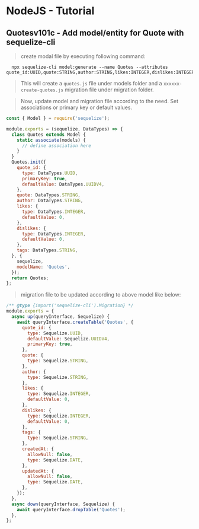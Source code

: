 # NodeJS - Tutorial

## Quotesv101c - Add model/entity for Quote with sequelize-cli

> create modal file by executing following command:
```
  npx sequelize-cli model:generate --name Quotes --attributes quote_id:UUID,quote:STRING,author:STRING,likes:INTEGER,dislikes:INTEGER,tags:STRING
```
> This will create a `quotes.js` file under models folder and a `xxxxxx-create-quotes.js` migration file under migration folder.

> Now, update model and migration file according to the need. Set associations or primary key or default values. 

```javascript
const { Model } = require('sequelize');

module.exports = (sequelize, DataTypes) => {
  class Quotes extends Model {
    static associate(models) {
      // define association here
    }
  }
  Quotes.init({
    quote_id: {
      type: DataTypes.UUID,
      primaryKey: true,
      defaultValue: DataTypes.UUIDV4,
    },
    quote: DataTypes.STRING,
    author: DataTypes.STRING,
    likes: {
      type: DataTypes.INTEGER,
      defaultValue: 0,
    },
    dislikes: {
      type: DataTypes.INTEGER,
      defaultValue: 0,
    },
    tags: DataTypes.STRING,
  }, {
    sequelize,
    modelName: 'Quotes',
  });
  return Quotes;
};

```

> migration file to be updated according to above model like below:

```javascript
/** @type {import('sequelize-cli').Migration} */
module.exports = {
  async up(queryInterface, Sequelize) {
    await queryInterface.createTable('Quotes', {
      quote_id: {
        type: Sequelize.UUID,
        defaultValue: Sequelize.UUIDV4,
        primaryKey: true,
      },
      quote: {
        type: Sequelize.STRING,
      },
      author: {
        type: Sequelize.STRING,
      },
      likes: {
        type: Sequelize.INTEGER,
        defaultValue: 0,
      },
      dislikes: {
        type: Sequelize.INTEGER,
        defaultValue: 0,
      },
      tags: {
        type: Sequelize.STRING,
      },
      createdAt: {
        allowNull: false,
        type: Sequelize.DATE,
      },
      updatedAt: {
        allowNull: false,
        type: Sequelize.DATE,
      },
    });
  },
  async down(queryInterface, Sequelize) {
    await queryInterface.dropTable('Quotes');
  },
};

```
